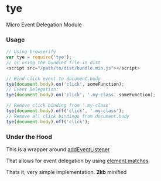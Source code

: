 # tye
Micro Event Delegation Module 


### Usage
```js
// Using browserify
var tye = require('tye');
// or using the bundled file in dist
<script src="/path/to/dist/bundle.min.js"></script>

// Bind click event to document.body
tye(document.body).on('click', someFunction);
// Event Delegation:
tye(document.body).on('click', '.my-class' someFunction);

// Remove click binding from '.my-class'
tye(document.body).off('click', '.my-class');
// Remove all click bindings from document.body
tye(document.body).off('click');
```

### Under the Hood
This is a wrapper around [addEventListener](https://developer.mozilla.org/en-US/docs/Web/API/EventTarget/addEventListener)

That allows for event delegation by using [element.matches](https://developer.mozilla.org/en-US/docs/Web/API/Element/matches)

Thats it, very simple implementation. **2kb** minified
